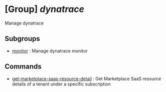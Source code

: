 # [Group] _dynatrace_

Manage dynatrace

## Subgroups

- [monitor](/Commands/dynatrace/monitor/readme.md)
: Manage dynatrace monitor

## Commands

- [get-marketplace-saas-resource-detail](/Commands/dynatrace/_get-marketplace-saas-resource-detail.md)
: Get Marketplace SaaS resource details of a tenant under a specific subscription
